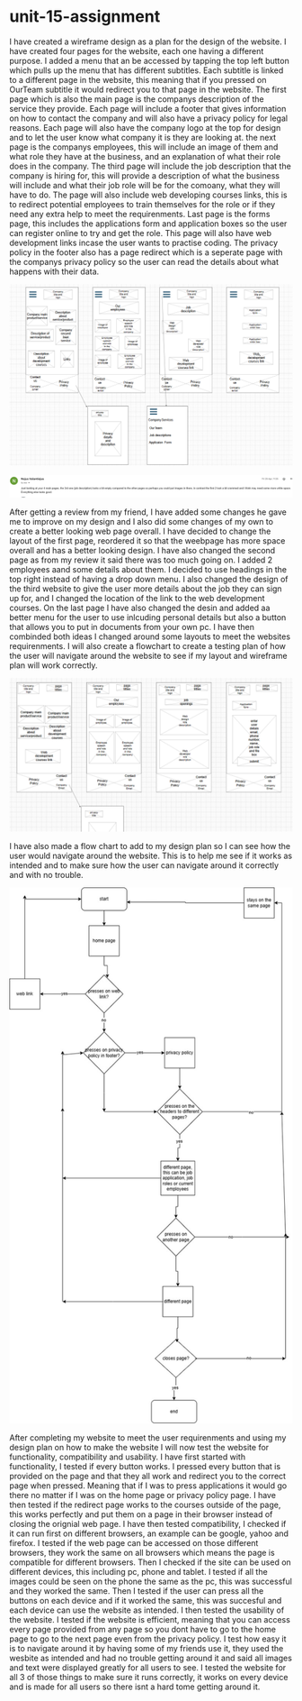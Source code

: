 # unit-15-assignment

I have created a wireframe design as a plan for the design of the website. I have created four pages for the website, each one having a different purpose. I added a menu that an be accessed by tapping the top left button which pulls up the menu that has different subtitles. Each subtitle is linked to a different page in the website, this meaning that if you pressed on OurTeam subtitle it would redirect you to that page in the website. The first page which is also the main page is the companys description of the service they provide. Each page will include a footer that gives information on how to contact the company and will also have a privacy policy for legal reasons. Each page will also have the company logo at the top for design and to let the user know what company it is they are looking at. the next page is the companys employees, this will include an image of them and what role they have at the business, and an explanation of what their role does in the company. The third page will include the job description that the company is hiring for, this will provide a description of what the business will include and what their job role will be for the comoany, what they will have to do. The page will also include web developing courses links, this is to redirect potential employees to train themselves for the role or if they need any extra help to meet the requirenments. Last page is the forms page, this includes the applications form and application boxes so the user can register online to try and get the role. This page will also have web development links incase the user wants to practise coding. The privacy policy in the footer also has a page redirect which is a seperate page with the companys privacy policy so the user can read the details about what happens with their data. 

![wireframe before](https://github.com/Jakubo2007/unit-15-assignment/blob/main/wireframe.png?raw=true)

![email review](https://github.com/Jakubo2007/unit-15-assignment/blob/main/Screenshot%202025-05-09%20092605.png?raw=true)

After getting a review from my friend, I have added some changes he gave me to improve on my design and I also did some changes of my own to create a better looking web page overall. I have decided to change the layout of the first page, reordered it so that the weebpage has more space overall and has a better looking design. I have also changed the second page as from my review it said there was too much going on. I added 2 employees aand some details about them. I decided to use headings in the top right instead of having a drop down menu. I also changed the design of the third website to give the user more details about the job they can sign up for, and I changed the location of the link to the web development courses. On the last page I have also changed the desin and added aa better menu for the user to use inlcuding personal details but also a button that allows you to put in documents from your own pc. I have then combinded both ideas I changed around some layouts to meet the websites requirenments. I will also create a flowchart to create a testing plan of how the user will navigate around the website to see if my layout and wireframe plan will work correctly. 

![second wireframe](https://github.com/Jakubo2007/unit-15-assignment.github.io/blob/main/school.png?raw=true)

I have also made a flow chart to add to my design plan so I can see how the user would navigate around the website. This is to help me see if it works as intended and to make sure how the user can navigate around it correctly and with no trouble. 

![flowchart](https://github.com/Jakubo2007/unit-15-assignment.github.io/blob/main/Untitled%20Diagram.jpg?raw=true)

After completing my website to meet the user requirenments and using my design plan on how to make the website I will now test the website for functionality, compatibility and usability. I have first started with functionality, I tested if every button works. I pressed every button that is provided on the page and that they all work and redirect you to the correct page when pressed. Meaning that if I was to press applications it would go there no matter if I was on the home page or privacy policy page. I have then tested if the redirect page works to the courses outside of the page, this works perfectly and put them on a page in their browser instead of closing the orignial web page. I have then tested compatibility, I checked if it can run first on different browsers, an example can be google, yahoo and firefox. I tested if the web page can be accessed on those different browsers, they work the same on all browsers which means the page is compatible for different browsers. Then I checked if the site can be used on different devices, this including pc, phone and tablet. I tested if all the images could be seen on the phone the same as the pc, this was successful and they worked the same. Then I tested if the user can press all the buttons on each device and if it worked the same, this was succesful and each device can use the website as intended. I then tested the usability of the website. I tested if the website is efficient, meaning that you can access every page provided from any page  so you dont have to go to the home page to go to the next page even from the privacy policy. I test how easy it is to navigate around it by having some of my friends use it, they used the wesbite as intended and had no trouble getting around it and said all images and text were displayed greatly for all users to see. I tested the website for all 3 of those things to make sure it runs correctly, it works on every device and is made for all users so there isnt a hard tome getting around it. 




